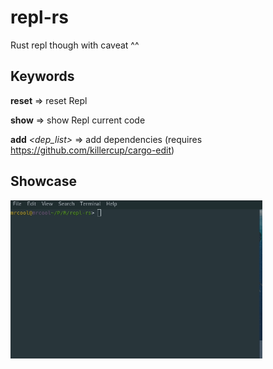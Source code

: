 # repl-rs
Rust repl though with caveat ^^

## Keywords
**reset** => reset Repl

**show** => show Repl current code

**add** *<dep_list>* => add dependencies (requires https://github.com/killercup/cargo-edit)

## Showcase
<img src="./repl-rs.gif" width="80%" height="60%">

